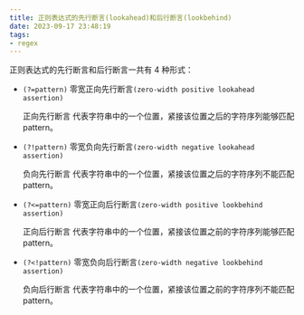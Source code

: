 ```yaml
---
title: 正则表达式的先行断言(lookahead)和后行断言(lookbehind)
date: 2023-09-17 23:48:19
tags:
- regex
---
```


正则表达式的先行断言和后行断言一共有 4 种形式：
 
+ `(?=pattern)`  零宽正向先行断言`(zero-width positive lookahead assertion)`

    正向先行断言 代表字符串中的一个位置，紧接该位置之后的字符序列能够匹配 pattern。

+ `(?!pattern)`  零宽负向先行断言`(zero-width negative lookahead assertion)`

    负向先行断言 代表字符串中的一个位置，紧接该位置之后的字符序列不能匹配 pattern。

+ `(?<=pattern)` 零宽正向后行断言`(zero-width positive lookbehind assertion)`

    正向后行断言 代表字符串中的一个位置，紧接该位置之前的字符序列能够匹配 pattern。
+ `(?<!pattern)` 零宽负向后行断言`(zero-width negative lookbehind assertion)`

    负向后行断言 代表字符串中的一个位置，紧接该位置之前的字符序列不能匹配 pattern。